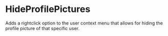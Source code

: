 # HideProfilePictures

Adds a rightclick option to the user context menu that allows for hiding the profile picture of that specific user.
